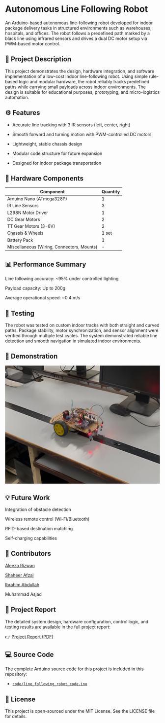# Autonomous Line Following Robot
An Arduino-based autonomous line-following robot developed for indoor package delivery tasks in structured environments such as warehouses, hospitals, and offices. The robot follows a predefined path marked by a black line using infrared sensors and drives a dual DC motor setup via PWM-based motor control.

## 📖 Project Description
This project demonstrates the design, hardware integration, and software implementation of a low-cost indoor line-following robot. Using simple rule-based logic and modular hardware, the robot reliably tracks predefined paths while carrying small payloads across indoor environments. The design is suitable for educational purposes, prototyping, and micro-logistics automation.

## ⚙️ Features

- Accurate line tracking with 3 IR sensors (left, center, right)

- Smooth forward and turning motion with PWM-controlled DC motors

- Lightweight, stable chassis design

- Modular code structure for future expansion

- Designed for indoor package transportation

## 🔧 Hardware Components

| Component | Quantity |
| ----------- | ----------- |
| Arduino Nano (ATmega328P) | 1 |
| IR Line Sensors | 3 |
| L298N Motor Driver | 1 |
| DC Gear Motors | 2 |
| TT Gear Motors (3-6V) | 2 |
| Chassis & Wheels | 1 set |
| Battery Pack | 1 |
| Miscellaneous (Wiring, Connectors, Mounts) | - |

## 📊 Performance Summary
Line following accuracy: ~95% under controlled lighting

Payload capacity: Up to 200g

Average operational speed: ~0.4 m/s

## 🧪 Testing
The robot was tested on custom indoor tracks with both straight and curved paths. Package stability, motor synchronization, and sensor alignment were verified through multiple test cycles. The system demonstrated reliable line detection and smooth navigation in simulated indoor environments.

## 📸 Demonstration

![Robot Demo](images/robotDemo.jpg)

## 💡 Future Work
Integration of obstacle detection

Wireless remote control (Wi-Fi/Bluetooth)

RFID-based destination matching

Self-charging capabilities

## 👥 Contributors
[Aleeza Rizwan](https://github.com/its-aleezA)

[Shaheer Afzal](https://github.com/ShaheerAfzal)

[Ibrahim Abdullah](https://github.com/Ibrahim5570)

Muhammad Asjad

## 📄 Project Report
The detailed system design, hardware configuration, control logic, and testing results are available in the full project report:

👉 [Project Report (PDF)](report/Project_Report.pdf)

## 💻 Source Code

The complete Arduino source code for this project is included in this repository:

- [`code/line_following_robot_code.ino`](code/line_following_robot_code.ino)

## 🔖 License
This project is open-sourced under the MIT License. See the LICENSE file for details.
